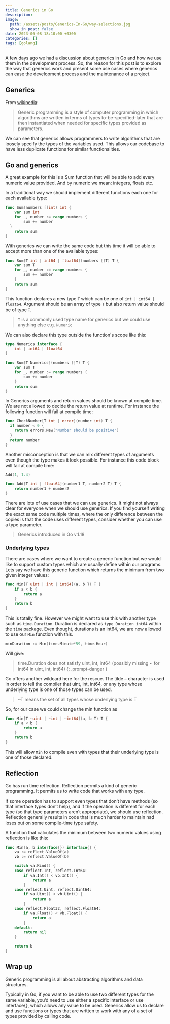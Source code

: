 ```yaml
---
title: Generics in Go
description:
image:
  path: /assets/posts/Generics-In-Go/way-selections.jpg
  show_in_post: false
date: 2023-06-08 18:10:00 +0300
categories: []
tags: [golang]
---
```


A few days ago we had a discussion about generics in Go and how we use them in the development process. 
So, the reason for this post is to explore the way that generics work and present some use cases where generics can ease the development process and the maintenance of a project.

## Generics

From [wikipedia](https://en.wikipedia.org/wiki/Generic_programming):

> Generic programming is a style of computer programming in which algorithms are written in terms of types to-be-specified-later that are then instantiated when needed for specific types provided as parameters.

We can see that generics allows programmers to write algorithms that are loosely specify the types of the variables used. This allows our codebase to have less duplicate functions for similar functionalities.

## Go and generics

A great example for this is a Sum function that will be able to add every numeric value provided. And by numeric we mean: integers, floats etc.

In a traditional way we should implement different functions each one for each available type:

```go
func Sum(numbers []int) int {
	var sum int
	for _, number := range numbers {
		sum += number
  }
	return sum
}
```

With generics we can write the same code but this time it will be able to accept more than one of the available types:

```go
func Sum[T int | int64 | float64](numbers []T) T {
	var sum T
	for _, number := range numbers {
		sum += number
	}
	return sum
}
```

This function declares a new type `T` which can be one of `int | int64 | float64`. Argument should be an array of type `T` but also return value should be of type `T`. 
 
> `T` is a commonly used type name for generics but we could use anything else e.g. `Numeric`

We can also declare this type outside the function's scope like this:

```go
type Numerics interface {
	int | int64 | float64
}

func Sum[T Numerics](numbers []T) T {
	var sum T
	for _, number := range numbers {
		sum += number
	}
	return sum
}
```

In Generics arguments and return values should be known at compile time. We are not allowed to decide the return value at runtime. For instance the following function will fail at compile time:

```go
func CheckNumber[T int | error](number int) T {
  if number < 0 {
    return errors.New("Number should be positive")
  }
  return number
}
```

Another misconception is that we can mix different types of arguments even though the type makes it look possible. For instance this code block will fail at compile time:

```go
Add(1, 1.4)

func Add[T int | float64](number1 T, number2 T) T {
	return number1 + number2
}
```

There are lots of use cases that we can use generics. It might not always clear for everyone when we should use generics. If you find yourself writing the exact same code multiple times, where the only difference between the copies is that the code uses different types, consider whether you can use a type parameter.

> Generics introduced in Go v.1.18

### Underlying types

There are cases where we want to create a generic function but we would like to support custom types which are usually define within our programs. Lets say we have this generic function which returns the minimum from two given integer values:

```go
func Min[T uint | int | int64](a, b T) T {
	if a < b {
		return a
	}
	return b
}
```

This is totally fine. However we might want to use this with another type such as `time.Duration`. Duration is declared as `type Duration int64` within the `time` package. Even thought, durations is an int64, we are now allowed to use our `Min` function with this.

```go
minDuration := Min(time.Minute*59, time.Hour)
```

Will give:
> time.Duration does not satisfy uint, int, int64 (possibly missing ~ for int64 in uint, int, int64) 
{: .prompt-danger }

Go offers another wildcard here for the rescue. The tilde `~` character is used in order to tell the compiler that uint, int, int64, or any type whose underlying type is one of those types can be used.

> ~T means the set of all types whose underlying type is T

So, for our case we could change the min function as 
```go
func Min[T ~uint | ~int | ~int64](a, b T) T {
	if a < b {
		return a
	}
	return b
}
```

This will allow `Min` to compile even with types that their underlying type is one of those declared.

## Reflection

Go has run time reflection. Reflection permits a kind of generic programming. It permits us to write code that works with any type.

If some operation has to support even types that don’t have methods (so that interface types don’t help), and if the operation is different for each type (so that type parameters aren’t appropriate), we should use reflection. Reflection generally results in code that is much harder to maintain nad loses out on some compile-time type safety.

A function that calculates the minimum between two numeric values using reflection is like this:

```go 
func Min(a, b interface{}) interface{} {
	va := reflect.ValueOf(a)
	vb := reflect.ValueOf(b)

	switch va.Kind() {
	case reflect.Int, reflect.Int64:
		if va.Int() < vb.Int() {
			return a
		}
	case reflect.Uint, reflect.Uint64:
		if va.Uint() < vb.Uint() {
			return a
		}
	case reflect.Float32, reflect.Float64:
		if va.Float() < vb.Float() {
			return a
		}
	default:
		return nil
	}

	return b
}
```

## Wrap up

Generic programming is all about abstracting algorithms and data structures. 

Typically in Go, if you want to be able to use two different types for the same variable, you’d need to use either a specific interface or use interface{}, which allows any value to be used. Generics allow us to declare and use functions or types that are written to work with any of a set of types provided by calling code.

